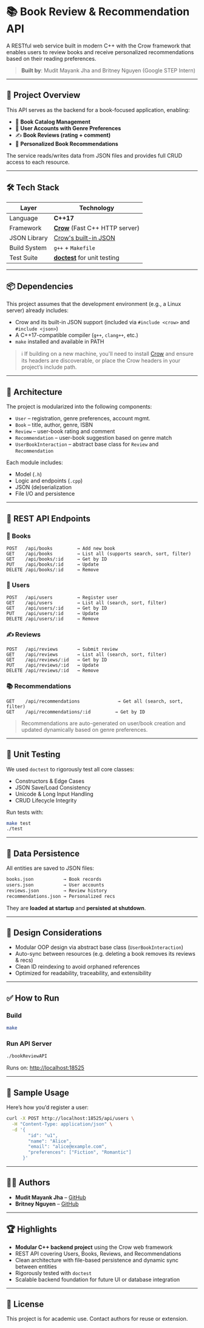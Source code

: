 # 📚 Book Review & Recommendation API

A RESTful web service built in modern C++ with the Crow framework that enables users to review books and receive personalized recommendations based on their reading preferences.

> **Built by**: Mudit Mayank Jha and Britney Nguyen (Google STEP Intern)  

---

## 🚀 Project Overview

This API serves as the backend for a book-focused application, enabling:

- 📘 **Book Catalog Management**
- 🧑 **User Accounts with Genre Preferences**
- ✍️ **Book Reviews (rating + comment)**
- 🤖 **Personalized Book Recommendations**

The service reads/writes data from JSON files and provides full CRUD access to each resource.

---

## 🛠️ Tech Stack

| Layer         | Technology                      |
|---------------|----------------------------------|
| Language      | **C++17**                        |
| Framework     | [**Crow**](https://github.com/CrowCpp/Crow) (Fast C++ HTTP server) |
| JSON Library  | [Crow's built-in JSON](https://crowcpp.org/master/guides/json/) |
| Build System  | `g++` + `Makefile`               |
| Test Suite    | [**doctest**](https://github.com/doctest/doctest) for unit testing |

---

## 📦 Dependencies

This project assumes that the development environment (e.g., a Linux server) already includes:

- Crow and its built-in JSON support (included via `#include <crow>` and `#include <json>`)
- A C++17-compatible compiler (`g++`, `clang++`, etc.)
- `make` installed and available in PATH

> ℹ️ If building on a new machine, you'll need to install [Crow](https://github.com/CrowCpp/Crow) and ensure its headers are discoverable, or place the Crow headers in your project’s include path.

---

## 🧩 Architecture

The project is modularized into the following components:

- `User` – registration, genre preferences, account mgmt.
- `Book` – title, author, genre, ISBN
- `Review` – user-book rating and comment
- `Recommendation` – user-book suggestion based on genre match
- `UserBookInteraction` – abstract base class for `Review` and `Recommendation`

Each module includes:

- Model (`.h`)
- Logic and endpoints (`.cpp`)
- JSON (de)serialization
- File I/O and persistence

---

## 🔗 REST API Endpoints

### 📘 Books
```
POST   /api/books         → Add new book  
GET    /api/books         → List all (supports search, sort, filter)  
GET    /api/books/:id     → Get by ID  
PUT    /api/books/:id     → Update  
DELETE /api/books/:id     → Remove
```

### 👤 Users
```
POST   /api/users         → Register user  
GET    /api/users         → List all (search, sort, filter)  
GET    /api/users/:id     → Get by ID  
PUT    /api/users/:id     → Update  
DELETE /api/users/:id     → Remove
```

### ✍️ Reviews
```
POST   /api/reviews       → Submit review  
GET    /api/reviews       → List all (search, sort, filter)  
GET    /api/reviews/:id   → Get by ID  
PUT    /api/reviews/:id   → Update  
DELETE /api/reviews/:id   → Remove
```

### 📚 Recommendations
```
GET    /api/recommendations              → Get all (search, sort, filter)  
GET    /api/recommendations/:id         → Get by ID
```

> Recommendations are auto-generated on user/book creation and updated dynamically based on genre preferences.

---

## 🧪 Unit Testing

We used `doctest` to rigorously test all core classes:

- Constructors & Edge Cases
- JSON Save/Load Consistency
- Unicode & Long Input Handling
- CRUD Lifecycle Integrity

Run tests with:
```bash
make test
./test
```

---

## 💾 Data Persistence

All entities are saved to JSON files:
```bash
books.json           → Book records  
users.json           → User accounts  
reviews.json         → Review history  
recommendations.json → Personalized recs
```

They are **loaded at startup** and **persisted at shutdown**.

---

## 🧠 Design Considerations

- Modular OOP design via abstract base class (`UserBookInteraction`)
- Auto-sync between resources (e.g. deleting a book removes its reviews & recs)
- Clean ID reindexing to avoid orphaned references
- Optimized for readability, traceability, and extensibility

---

## ✅ How to Run

### Build
```bash
make
```

### Run API Server
```bash
./bookReviewAPI
```

Runs on: [http://localhost:18525](http://localhost:18525)

---

## 🏁 Sample Usage

Here’s how you’d register a user:

```bash
curl -X POST http://localhost:18525/api/users \
  -H "Content-Type: application/json" \
  -d '{
        "id": "u1",
        "name": "Alice",
        "email": "alice@example.com",
        "preferences": ["Fiction", "Romantic"]
      }'
```

---

## 🧑‍💻 Authors

- **Mudit Mayank Jha** – [GitHub](https://github.com/muditjha20)
- **Britney Nguyen** – [GitHub](https://github.com/bnnguyen) 


---

## 🏆 Highlights

- **Modular C++ backend project** using the Crow web framework
- REST API covering Users, Books, Reviews, and Recommendations
- Clean architecture with file-based persistence and dynamic sync between entities
- Rigorously tested with `doctest`
- Scalable backend foundation for future UI or database integration

---

## 📌 License

This project is for academic use. Contact authors for reuse or extension.
